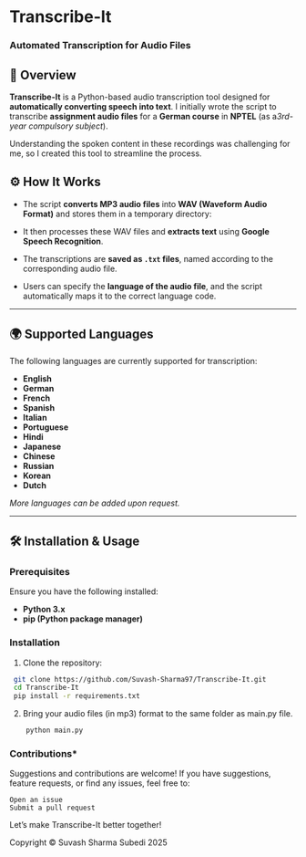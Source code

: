# **Transcribe-It**

### **Automated Transcription for Audio Files**

## **📖 Overview**
**Transcribe-It** is a Python-based audio transcription tool designed for **automatically converting speech into text**. 
I initially wrote the script to transcribe **assignment audio files** for a **German course** in **NPTEL** (as a*3rd-year compulsory subject*). 

Understanding the spoken content in these recordings was challenging for me, so I created this tool to streamline the process. 

## **⚙️ How It Works**
- The script **converts MP3 audio files** into **WAV (Waveform Audio Format)** and stores them in a temporary directory: 

- It then processes these WAV files and **extracts text** using **Google Speech Recognition**.  
- The transcriptions are **saved as `.txt` files**, named according to the corresponding audio file.  
- Users can specify the **language of the audio file**, and the script automatically maps it to the correct language code.  

---

## **🌍 Supported Languages**
The following languages are currently supported for transcription:  

- **English**  
- **German**  
- **French**  
- **Spanish**  
- **Italian**  
- **Portuguese**  
- **Hindi**  
- **Japanese**  
- **Chinese**  
- **Russian**  
- **Korean**  
- **Dutch**  

*More languages can be added upon request.*  

---

## **🛠️ Installation & Usage**
### **Prerequisites**
Ensure you have the following installed:  
- **Python 3.x**  
- **pip (Python package manager)**  

### **Installation**
1. Clone the repository:  
```bash
 git clone https://github.com/Suvash-Sharma97/Transcribe-It.git
 cd Transcribe-It
 pip install -r requirements.txt
```
2. Bring your audio files (in mp3) format to the same folder as main.py file.
```bash
    python main.py
```
### **Contributions***
Suggestions and contributions are welcome! If you have suggestions, feature requests, or find any issues, feel free to:

    Open an issue
    Submit a pull request

Let’s make Transcribe-It better together!

Copyright © Suvash Sharma Subedi 2025

